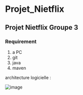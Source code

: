# Projet_Nietflix
## Projet Nietflix Groupe 3

### Requirement
1. a PC
2. git
3. java
4. maven

architecture logicielle :

![image](https://user-images.githubusercontent.com/73029436/206843144-03d31960-2aca-43eb-ba3e-9e3ec27bed22.png)


